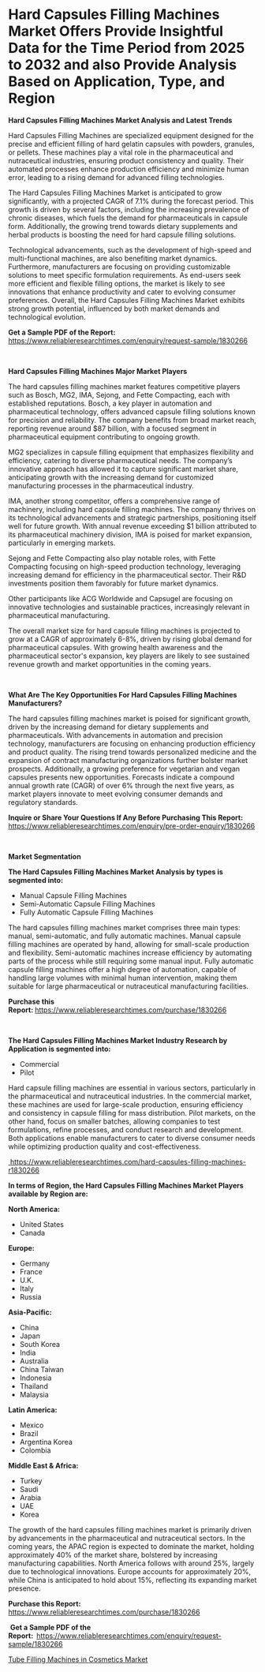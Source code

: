 <p><h1>Hard Capsules Filling Machines Market Offers Provide Insightful Data for the Time Period from 2025 to 2032 and also Provide Analysis Based on Application, Type, and Region</h1></p><p><strong>Hard Capsules Filling Machines Market Analysis and Latest Trends</strong></p>
<p><p>Hard Capsules Filling Machines are specialized equipment designed for the precise and efficient filling of hard gelatin capsules with powders, granules, or pellets. These machines play a vital role in the pharmaceutical and nutraceutical industries, ensuring product consistency and quality. Their automated processes enhance production efficiency and minimize human error, leading to a rising demand for advanced filling technologies.</p><p>The Hard Capsules Filling Machines Market is anticipated to grow significantly, with a projected CAGR of 7.1% during the forecast period. This growth is driven by several factors, including the increasing prevalence of chronic diseases, which fuels the demand for pharmaceuticals in capsule form. Additionally, the growing trend towards dietary supplements and herbal products is boosting the need for hard capsule filling solutions.</p><p>Technological advancements, such as the development of high-speed and multi-functional machines, are also benefiting market dynamics. Furthermore, manufacturers are focusing on providing customizable solutions to meet specific formulation requirements. As end-users seek more efficient and flexible filling options, the market is likely to see innovations that enhance productivity and cater to evolving consumer preferences. Overall, the Hard Capsules Filling Machines Market exhibits strong growth potential, influenced by both market demands and technological evolution.</p></p>
<p><strong>Get a Sample PDF of the Report:&nbsp;</strong> <a href="https://www.reliableresearchtimes.com/enquiry/request-sample/1830266?utm_campaign=3585&utm_medium=2&utm_source=Github&utm_content=ia&utm_term=12042025&utm_id=hard-capsules-filling-machines">https://www.reliableresearchtimes.com/enquiry/request-sample/1830266</a></p>
<p>&nbsp;</p>
<p><strong>Hard Capsules Filling Machines Major Market Players</strong></p>
<p><p>The hard capsules filling machines market features competitive players such as Bosch, MG2, IMA, Sejong, and Fette Compacting, each with established reputations. Bosch, a key player in automation and pharmaceutical technology, offers advanced capsule filling solutions known for precision and reliability. The company benefits from broad market reach, reporting revenue around $87 billion, with a focused segment in pharmaceutical equipment contributing to ongoing growth.</p><p>MG2 specializes in capsule filling equipment that emphasizes flexibility and efficiency, catering to diverse pharmaceutical needs. The company’s innovative approach has allowed it to capture significant market share, anticipating growth with the increasing demand for customized manufacturing processes in the pharmaceutical industry.</p><p>IMA, another strong competitor, offers a comprehensive range of machinery, including hard capsule filling machines. The company thrives on its technological advancements and strategic partnerships, positioning itself well for future growth. With annual revenue exceeding $1 billion attributed to its pharmaceutical machinery division, IMA is poised for market expansion, particularly in emerging markets.</p><p>Sejong and Fette Compacting also play notable roles, with Fette Compacting focusing on high-speed production technology, leveraging increasing demand for efficiency in the pharmaceutical sector. Their R&D investments position them favorably for future market dynamics.</p><p>Other participants like ACG Worldwide and Capsugel are focusing on innovative technologies and sustainable practices, increasingly relevant in pharmaceutical manufacturing.</p><p>The overall market size for hard capsule filling machines is projected to grow at a CAGR of approximately 6-8%, driven by rising global demand for pharmaceutical capsules. With growing health awareness and the pharmaceutical sector's expansion, key players are likely to see sustained revenue growth and market opportunities in the coming years.</p></p>
<p>&nbsp;</p>
<p><strong>What Are The Key Opportunities For Hard Capsules Filling Machines Manufacturers?</strong></p>
<p><p>The hard capsules filling machines market is poised for significant growth, driven by the increasing demand for dietary supplements and pharmaceuticals. With advancements in automation and precision technology, manufacturers are focusing on enhancing production efficiency and product quality. The rising trend towards personalized medicine and the expansion of contract manufacturing organizations further bolster market prospects. Additionally, a growing preference for vegetarian and vegan capsules presents new opportunities. Forecasts indicate a compound annual growth rate (CAGR) of over 6% through the next five years, as market players innovate to meet evolving consumer demands and regulatory standards.</p></p>
<p><strong>Inquire or Share Your Questions If Any Before Purchasing This Report:</strong> <a href="https://www.reliableresearchtimes.com/enquiry/pre-order-enquiry/1830266?utm_campaign=3585&utm_medium=2&utm_source=Github&utm_content=ia&utm_term=12042025&utm_id=hard-capsules-filling-machines">https://www.reliableresearchtimes.com/enquiry/pre-order-enquiry/1830266</a></p>
<p>&nbsp;</p>
<p><strong>Market Segmentation</strong></p>
<p><strong>The Hard Capsules Filling Machines Market Analysis by types is segmented into:</strong></p>
<p><ul><li>Manual Capsule Filling Machines</li><li>Semi-Automatic Capsule Filling Machines</li><li>Fully Automatic Capsule Filling Machines</li></ul></p>
<p><p>The hard capsules filling machines market comprises three main types: manual, semi-automatic, and fully automatic machines. Manual capsule filling machines are operated by hand, allowing for small-scale production and flexibility. Semi-automatic machines increase efficiency by automating parts of the process while still requiring some manual input. Fully automatic capsule filling machines offer a high degree of automation, capable of handling large volumes with minimal human intervention, making them suitable for large pharmaceutical or nutraceutical manufacturing facilities.</p></p>
<p><strong>Purchase this Report:&nbsp;</strong><a href="https://www.reliableresearchtimes.com/purchase/1830266?utm_campaign=3585&utm_medium=2&utm_source=Github&utm_content=ia&utm_term=12042025&utm_id=hard-capsules-filling-machines">https://www.reliableresearchtimes.com/purchase/1830266</a></p>
<p>&nbsp;</p>
<p><strong>The Hard Capsules Filling Machines Market Industry Research by Application is segmented into:</strong></p>
<p><ul><li>Commercial</li><li>Pilot</li></ul></p>
<p><p>Hard capsule filling machines are essential in various sectors, particularly in the pharmaceutical and nutraceutical industries. In the commercial market, these machines are used for large-scale production, ensuring efficiency and consistency in capsule filling for mass distribution. Pilot markets, on the other hand, focus on smaller batches, allowing companies to test formulations, refine processes, and conduct research and development. Both applications enable manufacturers to cater to diverse consumer needs while optimizing production quality and cost-effectiveness.</p></p>
<p><a href="https://www.reliableresearchtimes.com/hard-capsules-filling-machines-r1830266?utm_campaign=3585&utm_medium=2&utm_source=Github&utm_content=ia&utm_term=12042025&utm_id=hard-capsules-filling-machines">&nbsp;https://www.reliableresearchtimes.com/hard-capsules-filling-machines-r1830266</a></p>
<p><strong>In terms of Region, the Hard Capsules Filling Machines Market Players available by Region are:</strong></p>
<p>
    <p> <strong> North America: </strong>
        <ul>
            <li>United States</li>
            <li>Canada</li>
        </ul>
        </p> 
    <p> <strong> Europe: </strong>
        <ul>
            <li>Germany</li>
            <li>France</li>
            <li>U.K.</li>
            <li>Italy</li>
            <li>Russia</li>
        </ul>
        </p> 
    <p> <strong> Asia-Pacific: </strong>
        <ul>
            <li>China</li>
            <li>Japan</li>
            <li>South Korea</li>
            <li>India</li>
            <li>Australia</li>
            <li>China Taiwan</li>
            <li>Indonesia</li>
            <li>Thailand</li>
            <li>Malaysia</li>
        </ul>
        </p> 
    <p> <strong> Latin America: </strong>
        <ul>
            <li>Mexico</li>
            <li>Brazil</li>
            <li>Argentina Korea</li>
            <li>Colombia</li>
        </ul>
        </p> 
    <p> <strong> Middle East & Africa: </strong>
        <ul>
            <li>Turkey</li>
            <li>Saudi</li>
            <li>Arabia</li>
            <li>UAE</li>
            <li>Korea</li>
        </ul>
    </p>
    </p>
<p><p>The growth of the hard capsules filling machines market is primarily driven by advancements in the pharmaceutical and nutraceutical sectors. In the coming years, the APAC region is expected to dominate the market, holding approximately 40% of the market share, bolstered by increasing manufacturing capabilities. North America follows with around 25%, largely due to technological innovations. Europe accounts for approximately 20%, while China is anticipated to hold about 15%, reflecting its expanding market presence.</p></p>
<p><strong>Purchase this Report: </strong><a href="https://www.reliableresearchtimes.com/purchase/1830266?utm_campaign=3585&utm_medium=2&utm_source=Github&utm_content=ia&utm_term=12042025&utm_id=hard-capsules-filling-machines">https://www.reliableresearchtimes.com/purchase/1830266</a></p>
<p>&nbsp;<strong>Get a Sample PDF of the Report:&nbsp;&nbsp;</strong><a href="https://www.reliableresearchtimes.com/enquiry/request-sample/1830266?utm_campaign=3585&utm_medium=2&utm_source=Github&utm_content=ia&utm_term=12042025&utm_id=hard-capsules-filling-machines">https://www.reliableresearchtimes.com/enquiry/request-sample/1830266</a></p>
<p><strong></strong></p>
<p><p><a href="https://github.com/yaldotiedegq/Market-Research-Report-List-1/blob/main/tube-filling-machines-in-cosmetics-market.md?utm_campaign=3585&utm_medium=2&utm_source=Github&utm_content=ia&utm_term=12042025&utm_id=hard-capsules-filling-machines">Tube Filling Machines in Cosmetics Market</a></p></p>